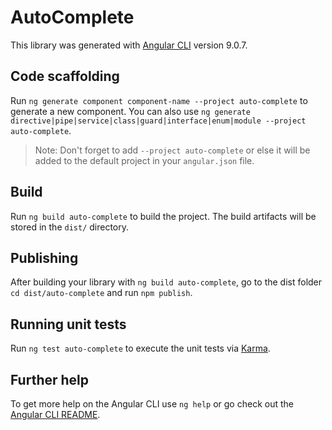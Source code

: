 # AutoComplete

This library was generated with [Angular CLI](https://github.com/angular/angular-cli) version 9.0.7.

## Code scaffolding

Run `ng generate component component-name --project auto-complete` to generate a new component. You can also use `ng generate directive|pipe|service|class|guard|interface|enum|module --project auto-complete`.
> Note: Don't forget to add `--project auto-complete` or else it will be added to the default project in your `angular.json` file. 

## Build

Run `ng build auto-complete` to build the project. The build artifacts will be stored in the `dist/` directory.

## Publishing

After building your library with `ng build auto-complete`, go to the dist folder `cd dist/auto-complete` and run `npm publish`.

## Running unit tests

Run `ng test auto-complete` to execute the unit tests via [Karma](https://karma-runner.github.io).

## Further help

To get more help on the Angular CLI use `ng help` or go check out the [Angular CLI README](https://github.com/angular/angular-cli/blob/master/README.md).
